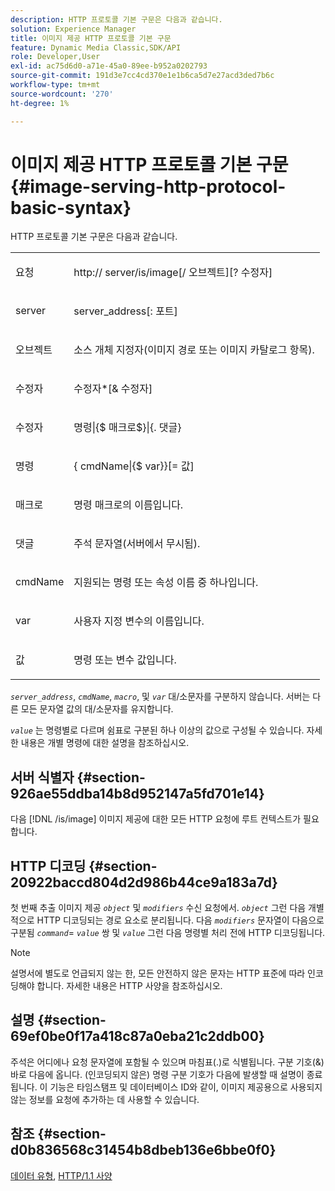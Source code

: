 ```yaml
---
description: HTTP 프로토콜 기본 구문은 다음과 같습니다.
solution: Experience Manager
title: 이미지 제공 HTTP 프로토콜 기본 구문
feature: Dynamic Media Classic,SDK/API
role: Developer,User
exl-id: ac75d6d0-a71e-45a0-89ee-b952a0202793
source-git-commit: 191d3e7cc4cd370e1e1b6ca5d7e27acd3ded7b6c
workflow-type: tm+mt
source-wordcount: '270'
ht-degree: 1%

---
```


# 이미지 제공 HTTP 프로토콜 기본 구문{#image-serving-http-protocol-basic-syntax}

HTTP 프로토콜 기본 구문은 다음과 같습니다.

<table id="simpletable_854C20D4C42247B99D9F123543C17E7C"> 
 <tr class="strow"> 
  <td class="stentry"> <p><span class="codeph"> <span class="varname"> 요청</span> </span> </p> </td> 
  <td class="stentry"> <p> <span class="filepath">http://<span class="varname"> server</span>/is/image[/<span class="varname"> 오브젝트</span>][?<span class="varname"> 수정자</span>]</span> </p> </td> 
 </tr> 
 <tr class="strow"> 
  <td class="stentry"> <p><span class="codeph"> <span class="varname"> server </span> </span> </p></td> 
  <td class="stentry"> <p> <span class="codeph"> <span class="varname"> server_address</span>[:<span class="varname"> 포트</span>]</span> </p> </td> 
 </tr> 
 <tr class="strow"> 
  <td class="stentry"> <p><span class="codeph"> <span class="varname"> 오브젝트</span> </span> </p></td> 
  <td class="stentry"> <p>소스 개체 지정자(이미지 경로 또는 이미지 카탈로그 항목). </p> </td> 
 </tr> 
 <tr class="strow"> 
  <td class="stentry"> <p><span class="codeph"> <span class="varname"> 수정자</span> </span> </p></td> 
  <td class="stentry"> <p><span class="codeph"> <span class="varname"> 수정자</span>*[&amp;<span class="varname"> 수정자</span>]</span> </p> </td> 
 </tr> 
 <tr class="strow"> 
  <td class="stentry"> <p><span class="codeph"> <span class="varname"> 수정자</span> </span> </p></td> 
  <td class="stentry"> <p><span class="codeph">명령|{$<span class="varname"> 매크로</span>$}|{.<span class="varname"> 댓글</span>}</span> </p></td> 
 </tr> 
 <tr class="strow"> 
  <td class="stentry"> <p><span class="codeph"> <span class="varname"> 명령</span> </span> </p> </td> 
  <td class="stentry"> <p>{<span class="varname"> cmdName</span>|{$<span class="varname"> var</span>}}[=<span class="varname"> 값</span>] </p></td> 
 </tr> 
 <tr class="strow"> 
  <td class="stentry"> <p><span class="codeph"> <span class="varname"> 매크로</span> </span> </p> </td> 
  <td class="stentry"> <p>명령 매크로의 이름입니다.</p></td> 
 </tr> 
 <tr class="strow"> 
  <td class="stentry"> <p><span class="codeph"> <span class="varname"> 댓글</span> </span> </p></td> 
  <td class="stentry"> <p>주석 문자열(서버에서 무시됨).</p></td> 
 </tr> 
 <tr class="strow"> 
  <td class="stentry"> <p><span class="codeph"> <span class="varname"> cmdName</span> </span> </p></td> 
  <td class="stentry"> <p>지원되는 명령 또는 속성 이름 중 하나입니다.</p></td> 
 </tr> 
 <tr class="strow"> 
  <td class="stentry"> <p><span class="codeph"> <span class="varname"> var</span> </span> </p> </td> 
  <td class="stentry"> <p>사용자 지정 변수의 이름입니다.</p></td> 
 </tr> 
 <tr class="strow"> 
  <td class="stentry"> <p><span class="codeph"> <span class="varname"> 값</span> </span> </p></td> 
  <td class="stentry"> <p>명령 또는 변수 값입니다. </p></td> 
 </tr> 
</table>

*`server_address`*, *`cmdName`*, *`macro`*, 및 *`var`* 대/소문자를 구분하지 않습니다. 서버는 다른 모든 문자열 값의 대/소문자를 유지합니다.

*`value`* 는 명령별로 다르며 쉼표로 구분된 하나 이상의 값으로 구성될 수 있습니다. 자세한 내용은 개별 명령에 대한 설명을 참조하십시오.

## 서버 식별자 {#section-926ae55ddba14b8d952147a5fd701e14}

다음 [!DNL /is/image] 이미지 제공에 대한 모든 HTTP 요청에 루트 컨텍스트가 필요합니다.

## HTTP 디코딩 {#section-20922baccd804d2d986b44ce9a183a7d}

첫 번째 추출 이미지 제공 *`object`* 및 *`modifiers`* 수신 요청에서. *`object`* 그런 다음 개별적으로 HTTP 디코딩되는 경로 요소로 분리됩니다. 다음 *`modifiers`* 문자열이 다음으로 구분됨 *`command`*= *`value`* 쌍 및 *`value`* 그런 다음 명령별 처리 전에 HTTP 디코딩됩니다.

>[!NOTE]
>
>설명서에 별도로 언급되지 않는 한, 모든 안전하지 않은 문자는 HTTP 표준에 따라 인코딩해야 합니다. 자세한 내용은 HTTP 사양을 참조하십시오.

## 설명 {#section-69ef0be0f17a418c87a0eba21c2ddb00}

주석은 어디에나 요청 문자열에 포함될 수 있으며 마침표(.)로 식별됩니다. 구분 기호(&amp;) 바로 다음에 옵니다. (인코딩되지 않은) 명령 구분 기호가 다음에 발생할 때 설명이 종료됩니다. 이 기능은 타임스탬프 및 데이터베이스 ID와 같이, 이미지 제공용으로 사용되지 않는 정보를 요청에 추가하는 데 사용할 수 있습니다.

## 참조 {#section-d0b836568c31454b8dbeb136e6bbe0f0}

[데이터 유형](../../../../../is-api/http-ref/image-serving-api-ref/c-http-protocol-reference/c-data-types/c-data-types.md#concept-49455c12df954bb5919cdd8d5ccc85fa), [HTTP/1.1 사양](https://www.w3.org/Protocols/rfc2616/rfc2616.html)

